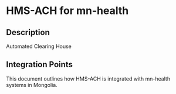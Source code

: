 # HMS-ACH for mn-health

## Description

Automated Clearing House

## Integration Points

This document outlines how HMS-ACH is integrated with mn-health systems in Mongolia.

